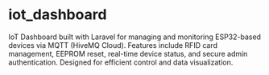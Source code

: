 # iot_dashboard
IoT Dashboard built with Laravel for managing and monitoring ESP32-based devices via MQTT (HiveMQ Cloud). Features include RFID card management, EEPROM reset, real-time device status, and secure admin authentication. Designed for efficient control and data visualization.
